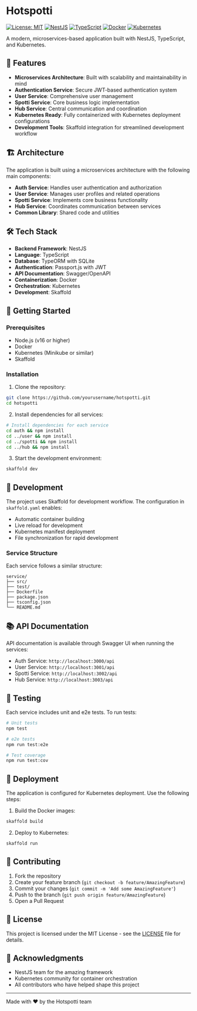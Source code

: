 # Hotspotti

[![License: MIT](https://img.shields.io/badge/License-MIT-yellow.svg)](https://opensource.org/licenses/MIT)
[![NestJS](https://img.shields.io/badge/NestJS-10.0.0-red.svg)](https://nestjs.com/)
[![TypeScript](https://img.shields.io/badge/TypeScript-5.1.3-blue.svg)](https://www.typescriptlang.org/)
[![Docker](https://img.shields.io/badge/Docker-Enabled-2496ED.svg)](https://www.docker.com/)
[![Kubernetes](https://img.shields.io/badge/Kubernetes-Enabled-326CE5.svg)](https://kubernetes.io/)

A modern, microservices-based application built with NestJS, TypeScript, and Kubernetes.

## 🚀 Features

- **Microservices Architecture**: Built with scalability and maintainability in mind
- **Authentication Service**: Secure JWT-based authentication system
- **User Service**: Comprehensive user management
- **Spotti Service**: Core business logic implementation
- **Hub Service**: Central communication and coordination
- **Kubernetes Ready**: Fully containerized with Kubernetes deployment configurations
- **Development Tools**: Skaffold integration for streamlined development workflow

## 🏗️ Architecture

The application is built using a microservices architecture with the following main components:

- **Auth Service**: Handles user authentication and authorization
- **User Service**: Manages user profiles and related operations
- **Spotti Service**: Implements core business functionality
- **Hub Service**: Coordinates communication between services
- **Common Library**: Shared code and utilities

## 🛠️ Tech Stack

- **Backend Framework**: NestJS
- **Language**: TypeScript
- **Database**: TypeORM with SQLite
- **Authentication**: Passport.js with JWT
- **API Documentation**: Swagger/OpenAPI
- **Containerization**: Docker
- **Orchestration**: Kubernetes
- **Development**: Skaffold

## 🚦 Getting Started

### Prerequisites

- Node.js (v16 or higher)
- Docker
- Kubernetes (Minikube or similar)
- Skaffold

### Installation

1. Clone the repository:

```bash
git clone https://github.com/yourusername/hotspotti.git
cd hotspotti
```

2. Install dependencies for all services:

```bash
# Install dependencies for each service
cd auth && npm install
cd ../user && npm install
cd ../spotti && npm install
cd ../hub && npm install
```

3. Start the development environment:

```bash
skaffold dev
```

## 🔧 Development

The project uses Skaffold for development workflow. The configuration in `skaffold.yaml` enables:

- Automatic container building
- Live reload for development
- Kubernetes manifest deployment
- File synchronization for rapid development

### Service Structure

Each service follows a similar structure:

```
service/
├── src/
├── test/
├── Dockerfile
├── package.json
├── tsconfig.json
└── README.md
```

## 📚 API Documentation

API documentation is available through Swagger UI when running the services:

- Auth Service: `http://localhost:3000/api`
- User Service: `http://localhost:3001/api`
- Spotti Service: `http://localhost:3002/api`
- Hub Service: `http://localhost:3003/api`

## 🧪 Testing

Each service includes unit and e2e tests. To run tests:

```bash
# Unit tests
npm test

# e2e tests
npm run test:e2e

# Test coverage
npm run test:cov
```

## 🚀 Deployment

The application is configured for Kubernetes deployment. Use the following steps:

1. Build the Docker images:

```bash
skaffold build
```

2. Deploy to Kubernetes:

```bash
skaffold run
```

## 🤝 Contributing

1. Fork the repository
2. Create your feature branch (`git checkout -b feature/AmazingFeature`)
3. Commit your changes (`git commit -m 'Add some AmazingFeature'`)
4. Push to the branch (`git push origin feature/AmazingFeature`)
5. Open a Pull Request

## 📄 License

This project is licensed under the MIT License - see the [LICENSE](LICENSE) file for details.

## 🙏 Acknowledgments

- NestJS team for the amazing framework
- Kubernetes community for container orchestration
- All contributors who have helped shape this project

---

Made with ❤️ by the Hotspotti team
